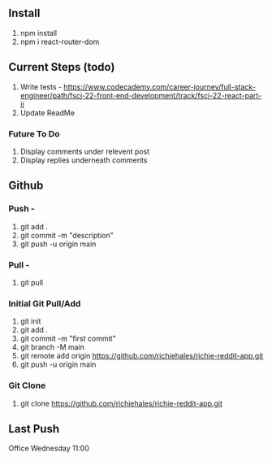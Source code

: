 ## Install
1. npm install
2. npm i react-router-dom

## Current Steps (todo)
1. Write tests - https://www.codecademy.com/career-journey/full-stack-engineer/path/fscj-22-front-end-development/track/fscj-22-react-part-ii
2. Update ReadMe

### Future To Do
1. Display comments under relevent post
2. Display replies underneath comments


## Github
### Push - 
1. git add .
2. git commit -m "description"
3. git push -u origin main

### Pull -
1. git pull

### Initial Git Pull/Add
1. git init
2. git add .
3. git commit -m "first commit"
4. git branch -M main
5. git remote add origin https://github.com/richiehales/richie-reddit-app.git
6. git push -u origin main

### Git Clone
1. git clone https://github.com/richiehales/richie-reddit-app.git

## Last Push
Office Wednesday 11:00

